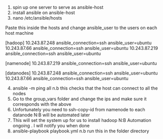 1. spin up one server to serve as ansible-host
2. install ansible on ansible-host
3. nano /etc/ansible/hosts 
 
Paste this inside the hosts and change ansible_user to the users on each host machine

[hadoop]
10.243.87.248   ansible_connection=ssh ansible_user=ubuntu
10.243.87.66    ansible_connection=ssh ansible_user=ubuntu
10.243.87.219   ansible_connection=ssh ansible_user=ubuntu

[namenode]
10.243.87.219   ansible_connection=ssh ansible_user=ubuntu

[datanodes]
10.243.87.248   ansible_connection=ssh ansible_user=ubuntu
10.243.87.66    ansible_connection=ssh ansible_user=ubuntu

4. ansible -m ping all   n.b this checks that the host can connect to all the nodes
5. Go to the group_vars folder and change the ips and make sure it corresponds with the above
6. Unfortunately you need to ssh-copy-id from namenode to each datanode N:B will be automated later
7. This will set the system up for us to install hadoop N:B Automation ongoing . I will notify you when done
9. ansible-playbook playbook.yml n.b run this in the folder directory